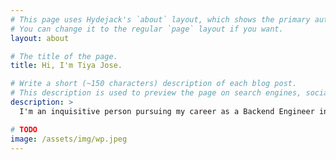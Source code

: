 ```yaml
---
# This page uses Hydejack's `about` layout, which shows the primary author's picture and about text at the top.
# You can change it to the regular `page` layout if you want.
layout: about

# The title of the page.
title: Hi, I'm Tiya Jose.

# Write a short (~150 characters) description of each blog post.
# This description is used to preview the page on search engines, social media, etc.
description: >
  I'm an inquisitive person pursuing my career as a Backend Engineer in a startup, Actiotech.love experimenting and find    myself in harmony with the startup culture.I'm curious; curious about how cleverly this world is crafted and the immense power humans possess, which could change the world. Boundless curiosity, creativity, combined with my zeal to take ventures, lead me to learn new skills every day and broaden my wisdom.

# TODO
image: /assets/img/wp.jpeg
---
```



